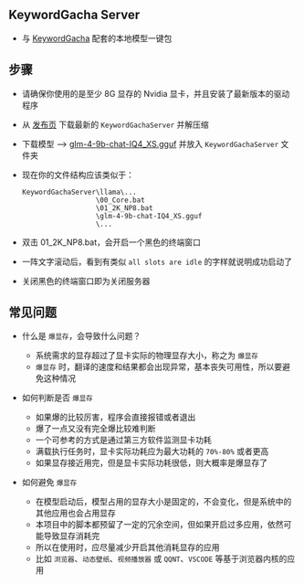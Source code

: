 ## KeywordGacha Server
- 与 [KeywordGacha](https://github.com/neavo/KeywordGacha) 配套的本地模型一键包

## 步骤
- 请确保你使用的是至少 8G 显存的 Nvidia 显卡，并且安装了最新版本的驱动程序
- 从 [发布页](https://github.com/neavo/KeywordGachaServer/releases) 下载最新的 `KeywordGachaServer` 并解压缩
- 下载模型 --> [glm-4-9b-chat-IQ4_XS.gguf](https://huggingface.co/bartowski/glm-4-9b-chat-GGUF/blob/main/glm-4-9b-chat-IQ4_XS.gguf) 并放入 `KeywordGachaServer` 文件夹
- 现在你的文件结构应该类似于：
  
  ```
  KeywordGachaServer\llama\...
                    \00_Core.bat
                    \01_2K_NP8.bat
                    \glm-4-9b-chat-IQ4_XS.gguf
                    \...
  ```

- 双击 01_2K_NP8.bat，会开启一个黑色的终端窗口
- 一阵文字滚动后，看到有类似 `all slots are idle` 的字样就说明成功启动了
- 关闭黑色的终端窗口即为关闭服务器

## 常见问题
- 什么是 `爆显存`，会导致什么问题？
  - 系统需求的显存超过了显卡实际的物理显存大小，称之为 `爆显存`
  - `爆显存` 时，翻译的速度和结果都会出现异常，基本丧失可用性，所以要避免这种情况
    
- 如何判断是否 `爆显存`
  - 如果爆的比较厉害，程序会直接报错或者退出
  - 爆了一点又没有完全爆比较难判断
  - 一个可参考的方式是通过第三方软件监测显卡功耗
  - 满载执行任务时，显卡实际功耗应为最大功耗的 `70%-80%` 或者更高
  - 如果显存接近用完，但是显卡实际功耗很低，则大概率是爆显存了

- 如何避免 `爆显存`
  - 在模型启动后，模型占用的显存大小是固定的，不会变化，但是系统中的其他应用也会占用显存
  - 本项目中的脚本都预留了一定的冗余空间，但如果开启过多应用，依然可能导致显存消耗完
  - 所以在使用时，应尽量减少开启其他消耗显存的应用
  - 比如 `浏览器`、`动态壁纸`、`视频播放器` 或 `QQNT`、`VSCODE` 等基于浏览器内核的应用
